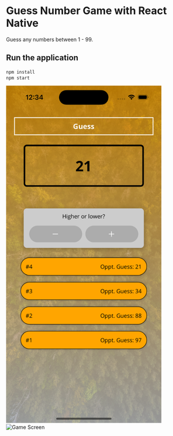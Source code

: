 # Guess Number Game with React Native

Guess any numbers between 1 - 99.

## Run the application

```
npm install
npm start
```

<img src="./assets/images/screenshot1.png" width="425" alt="Game Screen" /> <img src="./assets/images/screenshot2.png" width="425" alt="Game Screen" /> 